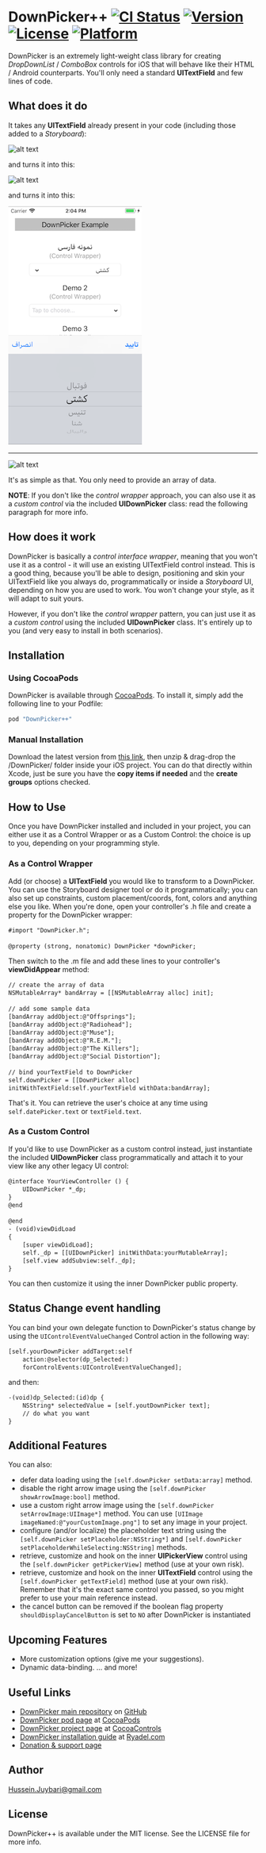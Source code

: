 # DownPicker++ [![CI Status](https://travis-ci.org/Husseinhj/DownPicker.svg?style=flat)](https://travis-ci.org/husseinhj/DownPicker) [![Version](https://img.shields.io/cocoapods/v/DownPicker++.svg?style=flat)](http://cocoapods.org/pods/DownPicker) [![License](https://img.shields.io/cocoapods/l/DownPicker++.svg?style=flat)](http://cocoapods.org/pods/DownPicker) [![Platform](https://img.shields.io/cocoapods/p/DownPicker++.svg?style=flat)](http://cocoapods.org/pods/DownPicker)


DownPicker is an extremely light-weight class library for creating *DropDownList* / *ComboBox* controls for iOS that will behave like their HTML / Android counterparts.
You'll only need a standard **UITextField** and few lines of code.


## What does it do

It takes any **UITextField** already present in your code (including those added to a *Storyboard*):

![alt text](https://raw.githubusercontent.com/husseinhj/DownPicker/gh-pages/images/DownPicker/UITextField.base.png "Here's a standard UITextField")

and turns it into this:

![alt text](https://raw.githubusercontent.com/husseinhj/DownPicker/gh-pages/images/DownPicker/UITextField.base.png "Here's a standard UITextField")

and turns it into this:

![persian sample](https://raw.githubusercontent.com/Husseinhj/DownPicker/master/Example/screenshots/persianSample.png)

----------

![alt text](https://raw.githubusercontent.com/husseinhj/DownPicker/gh-pages/images/DownPicker/UITextField.DownPicker.png "Here's a DownPicker++ control")


It's as simple as that. You only need to provide an array of data.

**NOTE**: If you don't like the *control wrapper* approach, you can also use it as a *custom control* via the included **UIDownPicker** class: read the following paragraph for more info.


## How does it work

DownPicker is basically a *control interface wrapper*, meaning that you won't use it as a control - it will use an existing UITextField control instead.
This is a good thing, because you'll be able to design, positioning and skin your UITextField like you always do, programmatically or inside a *Storyboard* UI, depending on how you are used to work. You won't change your style, as it will adapt to suit yours.

However, if you don't like the *control wrapper* pattern, you can just use it as a *custom control* using the included **UIDownPicker** class. It's entirely up to you (and very easy to install in both scenarios).


## Installation

### Using CocoaPods

DownPicker is available through [CocoaPods](http://cocoapods.org). To install it, simply add the following line to your Podfile:

```ruby
pod "DownPicker++"
```

### Manual Installation

Download the latest version from [this link](https://github.com/husseinhj/DownPicker/archive/master.zip), 
then unzip & drag-drop the /DownPicker/ folder inside your iOS project. You can do that directly within Xcode,
just be sure you have the **copy items if needed** and the **create groups** options checked.


## How to Use

Once you have DownPicker installed and included in your project, you can either use it as a Control Wrapper or as a Custom Control: the choice is up to you, depending on your programming style.

### As a Control Wrapper

Add (or choose) a **UITextField** you would like to transform to a DownPicker. You can use the Storyboard designer tool or do it programmatically; you can also set up constraints, custom placement/coords, font, colors and anything else you like. When you're done, open your controller's .h file and create a property for the DownPicker wrapper:

    #import "DownPicker.h";

    @property (strong, nonatomic) DownPicker *downPicker;

Then switch to the .m file and add these lines to your controller's **viewDidAppear** method:

    // create the array of data
    NSMutableArray* bandArray = [[NSMutableArray alloc] init];

    // add some sample data
    [bandArray addObject:@"Offsprings"];
    [bandArray addObject:@"Radiohead"];
    [bandArray addObject:@"Muse"];
    [bandArray addObject:@"R.E.M."];
    [bandArray addObject:@"The Killers"];
    [bandArray addObject:@"Social Distortion"];

    // bind yourTextField to DownPicker
    self.downPicker = [[DownPicker alloc] initWithTextField:self.yourTextField withData:bandArray];

That's it. You can retrieve the user's choice at any time using `self.datePicker.text` or `textField.text`.

### As a Custom Control
If you'd like to use DownPicker as a custom control instead, just instantiate the included **UIDownPicker** class programmatically and attach it to your view like any other legacy UI control:

    @interface YourViewController () {
        UIDownPicker *_dp;
    }
    @end

    @end
    - (void)viewDidLoad
    {
        [super viewDidLoad];
        self._dp = [[UIDownPicker] initWithData:yourMutableArray];
        [self.view addSubview:self._dp]; 
    }
    
You can then customize it using the inner DownPicker public property.

## Status Change event handling
You can bind your own delegate function to DownPicker's status change by using the `UIControlEventValueChanged` Control action in the following way:

    [self.yourDownPicker addTarget:self 
        action:@selector(dp_Selected:)
        forControlEvents:UIControlEventValueChanged];

and then:

    -(void)dp_Selected:(id)dp {
        NSString* selectedValue = [self.youtDownPicker text];
        // do what you want
    }


## Additional Features

You can also:
- defer data loading using the `[self.downPicker setData:array]` method.
- disable the right arrow image using the `[self.downPicker showArrowImage:bool]` method.
- use a custom right arrow image using the `[self.downPicker setArrowImage:UIImage*]` method. 
You can use `[UIImage imageNamed:@"yourCustomImage.png"]` to set any image in your project.
- configure (and/or localize) the placeholder text string using the `[self.downPicker setPlaceholder:NSString*]` and `[self.downPicker setPlaceholderWhileSelecting:NSString]` methods.
- retrieve, customize and hook on the inner **UIPickerView** control using the `[self.downPicker getPickerView]` method (use at your own risk).
- retrieve, customize and hook on the inner **UITextField** control using the `[self.downPicker getTextField]` method (use at your own risk). Remember that it's the exact same control you passed, so you might prefer to use your main reference instead.
- the cancel button can be removed if the boolean flag property `shouldDisplayCancelButton` is set to `NO` after DownPicker is instantiated

## Upcoming Features

- More customization options (give me your suggestions).
- Dynamic data-binding.
... and more!


## Useful Links
- [DownPicker main repository](https://github.com/Darkseal/DownPicker) on [GitHub](https://github.com)
- [DownPicker pod page](http://cocoapods.org/pods/DownPicker++) at [CocoaPods](http://cocoapods.org/)
- [DownPicker project page](https://www.cocoacontrols.com/controls/downpicker) at [CocoaControls](https://www.cocoacontrols.com)
- [DownPicker installation guide](http://www.ryadel.com/downpicker-dropdownlist-combobox-ios-xcode-in-objective-c/) at [Ryadel.com](http://www.ryadel.com/)
- [Donation & support page](https://www.paypal.com/cgi-bin/webscr?cmd=_s-xclick&hosted_button_id=F576E73P5X526)

## Author

Hussein.Juybari@gmail.com


## License

DownPicker++ is available under the MIT license. See the LICENSE file for more info.
